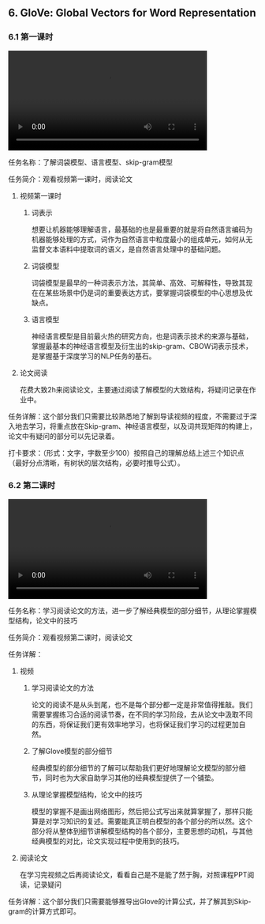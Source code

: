 ## 6. GloVe: Global Vectors for Word Representation

### 6.1 第一课时

<video width=80%  controls >
	<source type="video/mp4" src="006-gloVe-global-vectors-for-word-representation/006-1.mp4">
</video>

任务名称：了解词袋模型、语言模型、skip-gram模型

任务简介：观看视频第一课时，阅读论文

1. 视频第一课时

   1. 词表示

      想要让机器能够理解语言，最基础的也是最重要的就是将自然语言编码为机器能够处理的方式，词作为自然语言中粒度最小的组成单元，如何从无监督文本语料中提取词的语义，是自然语言处理中的基础问题。

   2. 词袋模型

      词袋模型是最早的一种词表示方法，其简单、高效、可解释性，导致其现在在某些场景中仍是词的重要表达方式，要掌握词袋模型的中心思想及优缺点。

   3. 语言模型

      神经语言模型是目前最火热的研究方向，也是词表示技术的来源与基础，掌握最基本的神经语言模型及衍生出的skip-gram、CBOW词表示技术，是掌握基于深度学习的NLP任务的基石。

2. 论文阅读

   花费大致2h来阅读论文，主要通过阅读了解模型的大致结构，将疑问记录在作业中。

 任务详解：这个部分我们只需要比较熟悉地了解到导读视频的程度，不需要过于深入地去学习，将重点放在Skip-gram、神经语言模型，以及词共现矩阵的构建上，论文中有疑问的部分可以先记录着。

 打卡要求：（形式：文字，字数至少100）按照自己的理解总结上述三个知识点（最好分点清晰，有树状的层次结构，必要时推导公式）。



### 6.2 第二课时

<video width=80%  controls >
	<source type="video/mp4" src="006-gloVe-global-vectors-for-word-representation/006-2.mp4">
</video>

任务名称：学习阅读论文的方法，进一步了解经典模型的部分细节，从理论掌握模型结构，论文中的技巧

任务简介：观看视频第二课时，阅读论文

任务详解：

1. 视频

   1. 学习阅读论文的方法

      论文的阅读不是从头到尾，也不是每个部分都一定是非常值得推敲。我们需要掌握练习合适的阅读节奏，在不同的学习阶段，去从论文中汲取不同的东西，将保证我们更有效率地学习，也将保证我们学习的过程更加自然。

   2. 了解Glove模型的部分细节

      经典模型的部分细节的了解可以帮助我们更好地理解论文模型的部分细节，同时也为大家自助学习其他的经典模型提供了一个铺垫。

   3. 从理论掌握模型结构，论文中的技巧

      模型的掌握不是画出网络图形，然后把公式写出来就算掌握了，那样只能算是对学习知识的复述。需要能真正明白模型的各个部分的所以然。这个部分将从整体到细节讲解模型结构的各个部分，主要思想的动机，与其他经典模型的对比，论文实现过程中使用到的技巧。

2. 阅读论文

   在学习完视频之后再阅读论文，看看自己是不是能了然于胸，对照课程PPT阅读，记录疑问

任务详解：这个部分我们只需要能够推导出Glove的计算公式，并了解其到Skip-gram的计算方式即可。